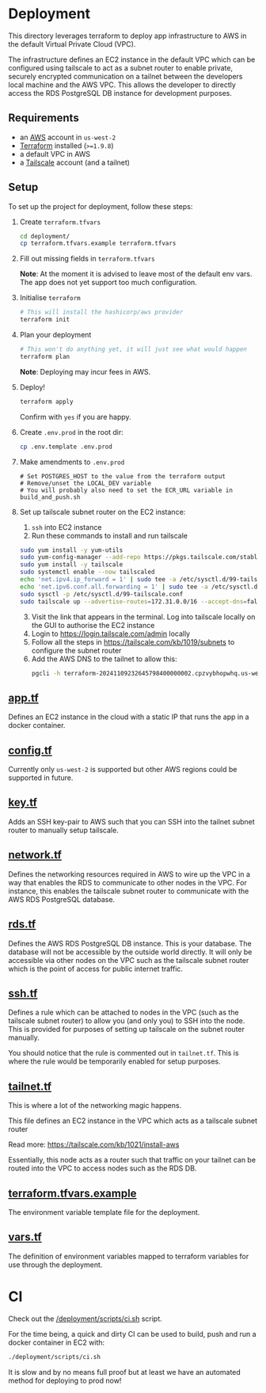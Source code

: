 # Deployment

This directory leverages terraform to deploy app infrastructure to AWS in the default Virtual Private Cloud (VPC).

The infrastructure defines an EC2 instance in the default VPC which can be configured using tailscale
to act as a subnet router to enable private, securely encrypted communication on a tailnet between the
developers local machine and the AWS VPC. This allows the developer to directly access the RDS
PostgreSQL DB instance for development purposes.

## Requirements

- an [AWS](https://aws.amazon.com/) account in `us-west-2`
- [Terraform](https://www.terraform.io/) installed (`>=1.9.8`)
- a default VPC in AWS
- a [Tailscale](https://tailscale.com/) account (and a tailnet)

## Setup

To set up the project for deployment, follow these steps:

1. Create `terraform.tfvars`

   ```bash
   cd deployment/
   cp terraform.tfvars.example terraform.tfvars
   ```

2. Fill out missing fields in `terraform.tfvars`

   **Note**: At the moment it is advised to leave most of the default env vars. The app
   does not yet support too much configuration.

3. Initialise `terraform`

   ```bash
   # This will install the hashicorp/aws provider
   terraform init
   ```

4. Plan your deployment

   ```bash
   # This won't do anything yet, it will just see what would happen
   terraform plan
   ```

   **Note**: Deploying may incur fees in AWS.

5. Deploy!

   ```bash
   terraform apply
   ```

   Confirm with `yes` if you are happy.


6. Create `.env.prod` in the root dir:

   ```bash
   cp .env.template .env.prod
   ```

7. Make amendments to `.env.prod`

   ```
   # Set POSTGRES_HOST to the value from the terraform output
   # Remove/unset the LOCAL_DEV variable
   # You will probably also need to set the ECR_URL variable in build_and_push.sh  
   ```

8. Set up tailscale subnet router on the EC2 instance:

   1. `ssh` into EC2 instance
   2. Run these commands to install and run tailscale

   ```bash
   sudo yum install -y yum-utils
   sudo yum-config-manager --add-repo https://pkgs.tailscale.com/stable/amazon-linux/2/tailscale.repo
   sudo yum install -y tailscale
   sudo systemctl enable --now tailscaled
   echo 'net.ipv4.ip_forward = 1' | sudo tee -a /etc/sysctl.d/99-tailscale.conf
   echo 'net.ipv6.conf.all.forwarding = 1' | sudo tee -a /etc/sysctl.d/99-tailscale.conf
   sudo sysctl -p /etc/sysctl.d/99-tailscale.conf
   sudo tailscale up --advertise-routes=172.31.0.0/16 --accept-dns=false
   ```

   3. Visit the link that appears in the terminal. Log into tailscale locally on the GUI to authorise the EC2 instance
   4. Login to https://login.tailscale.com/admin locally
   5. Follow all the steps in https://tailscale.com/kb/1019/subnets to configure the subnet router
   6. Add the AWS DNS to the tailnet to allow this:
      ```bash
      pgcli -h terraform-20241109232645798400000002.cpzvybhopwhq.us-west-2.rds.amazonaws.com -U admin -d time_tracker
      ```

## [app.tf](/deployment/app.tf)

Defines an EC2 instance in the cloud with a static IP that runs the app in a docker container.

## [config.tf](/deployment/config.tf)

Currently only `us-west-2` is supported but other AWS regions could be supported in future.

## [key.tf](/deployment/key.tf)

Adds an SSH key-pair to AWS such that you can SSH into the tailnet subnet router to manually
setup tailscale.

## [network.tf](/deployment/network.tf)

Defines the networking resources required in AWS to wire up the VPC in a way that enables
the RDS to communicate to other nodes in the VPC. For instance, this enables the tailscale
subnet router to communicate with the AWS RDS PostgreSQL database.

## [rds.tf](/deployment/rds.tf)

Defines the AWS RDS PostgreSQL DB instance. This is your database. The database will not be
accessible by the outside world directly. It will only be accessible via other nodes on the
VPC such as the tailscale subnet router which is the point of access for public internet traffic.

## [ssh.tf](/deployment/ssh.tf)

Defines a rule which can be attached to nodes in the VPC (such as the tailscale subnet router) to
allow you (and only you) to SSH into the node. This is provided for purposes of setting up tailscale
on the subnet router manually.

You should notice that the rule is commented out in `tailnet.tf`. This is where the rule would be temporarily
enabled for setup purposes.

## [tailnet.tf](/deployment/tailnet.tf)

This is where a lot of the networking magic happens.

This file defines an EC2 instance in the VPC which acts as a tailscale subnet router

Read more: https://tailscale.com/kb/1021/install-aws

Essentially, this node acts as a router such that traffic on your tailnet can be routed into the VPC to access nodes such as the RDS DB.

## [terraform.tfvars.example](/deployment/terraform.tfvars.example)

The environment variable template file for the deployment.

## [vars.tf](/deployment/vars.tf)

The definition of environment variables mapped to terraform variables for use through the deployment.

# CI

Check out the [/deployment/scripts/ci.sh](/deployment/scripts/ci.sh) script.

For the time being, a quick and dirty CI can be used to build, push and run a docker container in EC2 with:

```bash
./deployment/scripts/ci.sh
```

It is slow and by no means full proof but at least we have an automated method for deploying to prod now!
